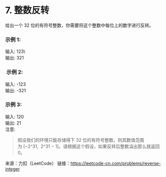 # 7. 整数反转
给出一个 32 位的有符号整数，你需要将这个整数中每位上的数字进行反转。

### 示例 1:

输入: 123\  
输出: 321
###  示例 2:

输入: -123\
输出: -321
### 示例 3:

输入: 120\
输出: 21\
注意:

>假设我们的环境只能存储得下 32 位的有符号整数，则其数值范围为 [−2^31,  2^31 − 1]。请根据这个假设，如果反转后整数溢出那么就返回 0。

来源：力扣（LeetCode）
链接：https://leetcode-cn.com/problems/reverse-integer